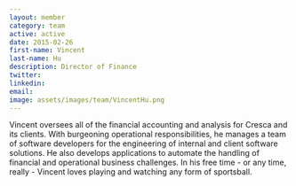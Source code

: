 ```yaml
---
layout: member
category: team
active: active
date: 2015-02-26
first-name: Vincent
last-name: Hu
description: Director of Finance
twitter:
linkedin:
email:
image: assets/images/team/VincentHu.png
---
```

Vincent oversees all of the financial accounting and analysis for Cresca and its clients. With burgeoning operational responsibilities, he manages a team of software developers for the engineering of internal and client software solutions. He also develops applications to automate the handling of financial and operational business challenges. In his free time - or any time, really - Vincent loves playing and watching any form of sportsball.
